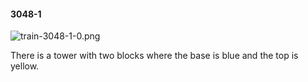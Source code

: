 #### 3048-1
![train-3048-1-0.png](https://github.com/lil-lab/nlvr/raw/master/nlvr/train/images/16/train-3048-1-0.png "train-3048-1-0.png")

There is a tower with two blocks where the base is blue and the top is yellow.
